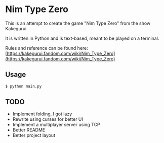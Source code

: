 # Nim Type Zero
This is an attempt to create the game "Nim Type Zero" from the show Kakegurui

It is written in Python and is text-based, meant to be played on a terminal.

Rules and reference can be found here: [https://kakegurui.fandom.com/wiki/Nim_Type_Zero](https://kakegurui.fandom.com/wiki/Nim_Type_Zero)

## Usage
```sh
$ python main.py
```

## TODO
- Implement folding, I got lazy
- Rewrite using curses for better UI
- Implement a multiplayer server using TCP
- Better README
- Better project layout
